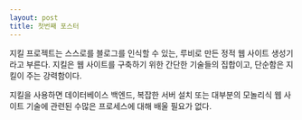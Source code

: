 ```yaml
---
layout: post
title: 첫번째 포스터
---
```


지킬 프로젝트는 스스로를 블로그를 인식할 수 있는, 루비로 만든 정적 웹 사이트 생성기라고 부른다.
지킬은 웹 사이트를 구축하기 위한 간단한 기술들의 집합이고, 단순함은 지킬이 주는 강력함이다.

지킬을 사용하면 데이터베이스 백엔드, 복잡한 서버 설치 또는 대부분의 모놀리식 웹 사이트 기술에 관련된 
수많은 프로세스에 대해 배울 필요가 없다. 

